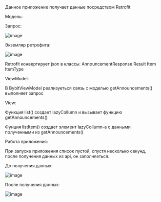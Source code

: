Данное приложение получает данные посредством Retrofit

Модель:

  Запрос:
  
  ![image](https://github.com/SirFerr/listFromBybitApi/assets/7862646/438200c7-7833-4d69-801f-94f021f191bd)
  
  Экземляр ретрофита:
  
  ![image](https://github.com/SirFerr/listFromBybitApi/assets/7862646/449498c3-2ab7-4723-b9ad-7d6c811cbfdc)
  
  Retrofit конвертирует json в классы:
  AnnouncementResponse
    Result
      Item
        ItemType
				

ViewModel:

  В BybitViewModel реализуеться связь с моделью
  getAnnouncements() выполняет запрос

View:

Функция list() создает lazyCollumn и вызывает функцию getAnnouncements()

Фунция listItem() создает элемент lazyCollumn-а с данными полученными из getAnnouncements()


Работа приложения:

  При запуске приложения список пустой, спустя несколько секунд, после получения данных из api, он заполняеться.
	
  
  До получения данных:
  
  ![image](https://github.com/SirFerr/listFromBybitApi/assets/7862646/3fce5402-3af5-4098-b10b-d6f7db368848)
  
  После получения данных:
  
  ![image](https://github.com/SirFerr/listFromBybitApi/assets/7862646/1719c2d5-df76-4075-a1df-b5a12850b354)

